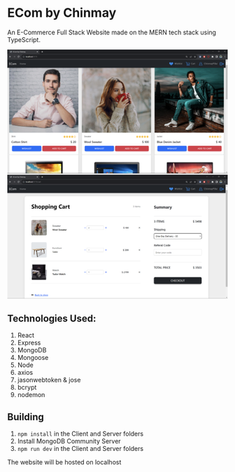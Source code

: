 # ECom by Chinmay

An E-Commerce Full Stack Website made on the MERN tech stack using TypeScript.

![Homepage.jpg](./Images/Homepage.png)
![Cart.jpg](./Images/Cart.png)

## Technologies Used:

1. React
2. Express
3. MongoDB
4. Mongoose
5. Node
6. axios
7. jasonwebtoken & jose
8. bcrypt
9. nodemon

## Building

1. `npm install` in the Client and Server folders
2. Install MongoDB Community Server
3. `npm run dev` in the Client and Server folders

The website will be hosted on localhost
